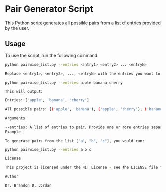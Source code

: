 # Pair Generator Script

This Python script generates all possible pairs from a list of entries provided by the user.

## Usage

To use the script, run the following command:

```bash
python pairwise_list.py --entries <entry1> <entry2> ... <entryN>

Replace <entry1>, <entry2>, ..., <entryN> with the entries you want to generate pairs from. For example:

python pairwise_list.py --entries apple banana cherry

This will output:

Entries: ['apple', 'banana', 'cherry']

All possible pairs: [('apple', 'banana'), ('apple', 'cherry'), ('banana', 'cherry')]

Arguments

--entries: A list of entries to pair. Provide one or more entries separated by spaces.
Example

To generate pairs from the list ["a", "b", "c"], you would run:

python pairwise_list.py --entries a b c

License

This project is licensed under the MIT License - see the LICENSE file for details.

Author

Dr. Brandon D. Jordan
